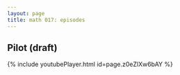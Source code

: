 ```yaml
---
layout: page
title: math 017: episodes
---
```


## Pilot (draft)

{% include youtubePlayer.html id=page.z0eZlXw6bAY %}
